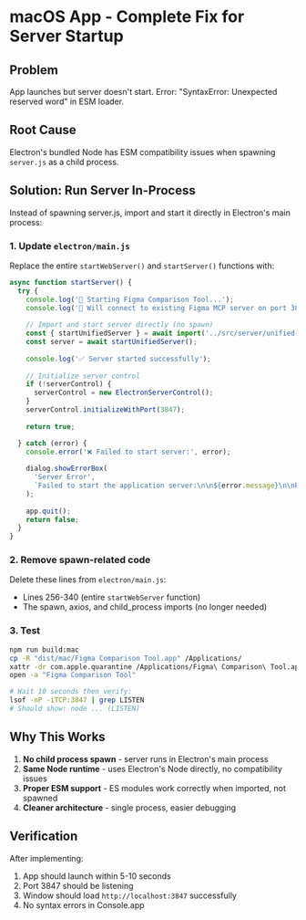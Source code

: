 # macOS App - Complete Fix for Server Startup

## Problem
App launches but server doesn't start. Error: "SyntaxError: Unexpected reserved word" in ESM loader.

## Root Cause
Electron's bundled Node has ESM compatibility issues when spawning `server.js` as a child process.

## Solution: Run Server In-Process

Instead of spawning server.js, import and start it directly in Electron's main process:

### 1. Update `electron/main.js`

Replace the entire `startWebServer()` and `startServer()` functions with:

```javascript
async function startServer() {
  try {
    console.log('🚀 Starting Figma Comparison Tool...');
    console.log('📡 Will connect to existing Figma MCP server on port 3845');
    
    // Import and start server directly (no spawn)
    const { startUnifiedServer } = await import('../src/server/unified-server-starter.js');
    const server = await startUnifiedServer();
    
    console.log('✅ Server started successfully');
    
    // Initialize server control
    if (!serverControl) {
      serverControl = new ElectronServerControl();
    }
    serverControl.initializeWithPort(3847);
    
    return true;

  } catch (error) {
    console.error('❌ Failed to start server:', error);
    
    dialog.showErrorBox(
      'Server Error',
      `Failed to start the application server:\n\n${error.message}\n\nPlease check the logs.`
    );
    
    app.quit();
    return false;
  }
}
```

### 2. Remove spawn-related code

Delete these lines from `electron/main.js`:
- Lines 256-340 (entire `startWebServer` function)
- The spawn, axios, and child_process imports (no longer needed)

### 3. Test

```bash
npm run build:mac
cp -R "dist/mac/Figma Comparison Tool.app" /Applications/
xattr -dr com.apple.quarantine /Applications/Figma\ Comparison\ Tool.app
open -a "Figma Comparison Tool"

# Wait 10 seconds then verify:
lsof -nP -iTCP:3847 | grep LISTEN
# Should show: node ... (LISTEN)
```

## Why This Works

1. **No child process spawn** - server runs in Electron's main process
2. **Same Node runtime** - uses Electron's Node directly, no compatibility issues  
3. **Proper ESM support** - ES modules work correctly when imported, not spawned
4. **Cleaner architecture** - single process, easier debugging

## Verification

After implementing:
1. App should launch within 5-10 seconds
2. Port 3847 should be listening
3. Window should load `http://localhost:3847` successfully
4. No syntax errors in Console.app


